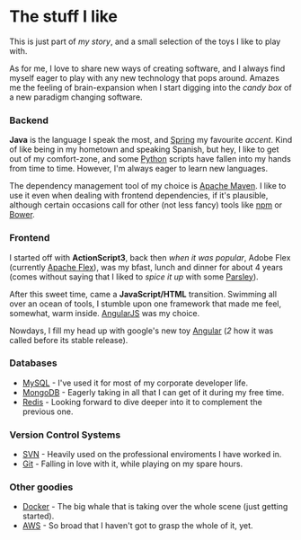 # The stuff I like

This is just part of _my story_, and a small selection of the toys I like to play with.

As for me, I love to share new ways of creating software, and I always find myself eager to play with any new technology that pops around. Amazes me the feeling of brain-expansion when I start digging into the _candy box_ of a new paradigm changing software.

### Backend

**Java** is the language I speak the most, and [Spring](https://spring.io/projects) my favourite _accent_. Kind of like being in my hometown and speaking Spanish, but hey, I like to get out of my comfort-zone, and some [Python](https://www.python.org/) scripts have fallen into my hands from time to time. However, I'm always eager to learn new languages.

The dependency management tool of my choice is [Apache Maven](https://maven.apache.org/). I like to use it even when dealing with frontend dependencies, if it's plausible, although certain occasions call for other (not less fancy) tools like [npm](https://www.npmjs.com/) or [Bower](https://bower.io/).

### Frontend

I started off with **ActionScript3**, back then _when it was popular_, Adobe Flex (currently [Apache Flex](http://flex.apache.org/)), was my bfast, lunch and dinner for about 4 years (comes without saying that I liked to _spice it up_ with some [Parsley](http://www.spicefactory.org/parsley/)).

After this sweet time, came a **JavaScript/HTML** transition. Swimming all over an ocean of tools, I stumble upon one framework that made me feel, somewhat, warm inside. [AngularJS](https://angularjs.org/) was my choice.

Nowdays, I fill my head up with google's new toy [Angular](https://angular.io/) (_2_ how it was called before its stable release).

### Databases

- [MySQL](https://www.mysql.com/) - I've used it for most of my corporate developer life.
- [MongoDB](https://www.mongodb.com/) - Eagerly taking in all that I can get of it during my free time.
- [Redis](https://redis.io/) - Looking forward to dive deeper into it to complement the previous one.

### Version Control Systems

- [SVN](https://subversion.apache.org/) - Heavily used on the professional enviroments I have worked in.
- [Git](https://git-scm.com/) - Falling in love with it, while playing on my spare hours.

### Other goodies

- [Docker](https://www.docker.com/) - The big whale that is taking over the whole scene (just getting started).
- [AWS](https://aws.amazon.com/) - So broad that I haven't got to grasp the whole of it, yet.





